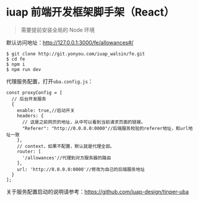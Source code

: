 
# iuap 前端开发框架脚手架（React）


> 需要提前安装全局的 Node 环境

默认访问地址：http://127.0.0.1:3000/fe/allowances#/

```
$ git clone http://git.yonyou.com/iuap_walsin/fe.git
$ cd fe
$ npm i
$ npm run dev
```


代理服务配置，打开`uba.config.js`：

```
const proxyConfig = [
  // 后台开发服务
  {
    enable: true,//启动开关
    headers: {
      // 这是之前网页的地址，从中可以看到当前请求页面的链接。
      "Referer": "http://0.0.0.0:0000"//后端服务校验的referer地址，和url地址一致
    },
    // context，如果不配置，默认就是代理全部。
    router: [
      '/allowances'//代理到对方服务器的路由
    ],
    url: 'http://0.0.0.0:0000'//修改为自己的后端服务地址
  }
];
```

关于服务配置启动的说明请参考：https://github.com/iuap-design/tinper-uba



